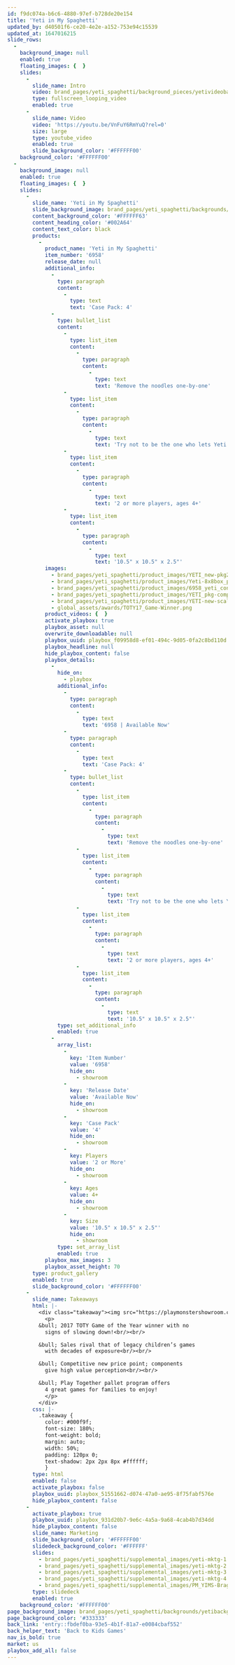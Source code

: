 ```yaml
---
id: f9dc074a-b6c6-4880-97ef-b728de20e154
title: 'Yeti in My Spaghetti'
updated_by: d40501f6-ce20-4e2e-a152-753e94c15539
updated_at: 1647016215
slide_rows:
  -
    background_image: null
    enabled: true
    floating_images: {  }
    slides:
      -
        slide_name: Intro
        video: brand_pages/yeti_spaghetti/background_pieces/yetivideoback-01_1.mp4
        type: fullscreen_looping_video
        enabled: true
      -
        slide_name: Video
        video: 'https://youtu.be/VnFuY6RmYuQ?rel=0'
        size: large
        type: youtube_video
        enabled: true
        slide_background_color: '#FFFFFF00'
    background_color: '#FFFFFF00'
  -
    background_image: null
    enabled: true
    floating_images: {  }
    slides:
      -
        slide_name: 'Yeti in My Spaghetti'
        slide_background_image: brand_pages/yeti_spaghetti/backgrounds/yetibackground2-01.png
        content_background_color: '#FFFFFF63'
        content_heading_color: '#002A64'
        content_text_color: black
        products:
          -
            product_name: 'Yeti in My Spaghetti'
            item_number: '6958'
            release_date: null
            additional_info:
              -
                type: paragraph
                content:
                  -
                    type: text
                    text: 'Case Pack: 4'
              -
                type: bullet_list
                content:
                  -
                    type: list_item
                    content:
                      -
                        type: paragraph
                        content:
                          -
                            type: text
                            text: 'Remove the noodles one-by-one'
                  -
                    type: list_item
                    content:
                      -
                        type: paragraph
                        content:
                          -
                            type: text
                            text: 'Try not to be the one who lets Yeti fall!'
                  -
                    type: list_item
                    content:
                      -
                        type: paragraph
                        content:
                          -
                            type: text
                            text: '2 or more players, ages 4+'
                  -
                    type: list_item
                    content:
                      -
                        type: paragraph
                        content:
                          -
                            type: text
                            text: '10.5" x 10.5" x 2.5"'
            images:
              - brand_pages/yeti_spaghetti/product_images/YETI_new-pkg21.png
              - brand_pages/yeti_spaghetti/product_images/Yeti-8x8box_prototype_pkg-back.png
              - brand_pages/yeti_spaghetti/product_images/6958_yeti_contents-copy.png
              - brand_pages/yeti_spaghetti/product_images/YETI_pkg-comparison.png
              - brand_pages/yeti_spaghetti/product_images/YETI-new-scale_2.png
              - global_assets/awards/TOTY17_Game-Winner.png
            product_videos: {  }
            activate_playbox: true
            playbox_asset: null
            overwrite_downloadable: null
            playbox_uuid: playbox_f09958d8-ef01-494c-9d05-0fa2c8bd110d
            playbox_headline: null
            hide_playbox_content: false
            playbox_details:
              -
                hide_on:
                  - playbox
                additional_info:
                  -
                    type: paragraph
                    content:
                      -
                        type: text
                        text: '6958 | Available Now'
                  -
                    type: paragraph
                    content:
                      -
                        type: text
                        text: 'Case Pack: 4'
                  -
                    type: bullet_list
                    content:
                      -
                        type: list_item
                        content:
                          -
                            type: paragraph
                            content:
                              -
                                type: text
                                text: 'Remove the noodles one-by-one'
                      -
                        type: list_item
                        content:
                          -
                            type: paragraph
                            content:
                              -
                                type: text
                                text: 'Try not to be the one who lets Yeti fall!'
                      -
                        type: list_item
                        content:
                          -
                            type: paragraph
                            content:
                              -
                                type: text
                                text: '2 or more players, ages 4+'
                      -
                        type: list_item
                        content:
                          -
                            type: paragraph
                            content:
                              -
                                type: text
                                text: '10.5" x 10.5" x 2.5"'
                type: set_additional_info
                enabled: true
              -
                array_list:
                  -
                    key: 'Item Number'
                    value: '6958'
                    hide_on:
                      - showroom
                  -
                    key: 'Release Date'
                    value: 'Available Now'
                    hide_on:
                      - showroom
                  -
                    key: 'Case Pack'
                    value: '4'
                    hide_on:
                      - showroom
                  -
                    key: Players
                    value: '2 or More'
                    hide_on:
                      - showroom
                  -
                    key: Ages
                    value: 4+
                    hide_on:
                      - showroom
                  -
                    key: Size
                    value: '10.5" x 10.5" x 2.5"'
                    hide_on:
                      - showroom
                type: set_array_list
                enabled: true
            playbox_max_images: 3
            playbox_asset_height: 70
        type: product_gallery
        enabled: true
        slide_background_color: '#FFFFFF00'
      -
        slide_name: Takeaways
        html: |-
          <div class="takeaway"><img src="https://playmonstershowroom.com/assets/brand_pages/yeti_spaghetti/supplemental_images/yetilogo.png">
          	<p>
          &bull; 2017 TOTY Game of the Year winner with no
          	signs of slowing down!<br/><br/>

          &bull; Sales rival that of legacy children’s games
          	with decades of exposure<br/><br/>

          &bull; Competitive new price point; components
          	give high value perception<br/><br/>

          &bull; Play Together pallet program offers
          	4 great games for families to enjoy!
          	</p>
          </div>
        css: |-
          .takeaway {
          	color: #000f9f;
          	font-size: 180%; 
          	font-weight: bold;
            margin: auto;
            width: 50%;
            padding: 120px 0;
          	text-shadow: 2px 2px 8px #ffffff;
          	}
        type: html
        enabled: false
        activate_playbox: false
        playbox_uuid: playbox_51551662-d074-47a0-ae95-8f75fabf576e
        hide_playbox_content: false
      -
        activate_playbox: true
        playbox_uuid: playbox_931d20b7-9e6c-4a5a-9a68-4cab4b7d34dd
        hide_playbox_content: false
        slide_name: Marketing
        slide_background_color: '#FFFFFF00'
        slidedeck_background_color: '#FFFFFF'
        slides:
          - brand_pages/yeti_spaghetti/supplemental_images/yeti-mktg-1.png
          - brand_pages/yeti_spaghetti/supplemental_images/yeti-mktg-2.png
          - brand_pages/yeti_spaghetti/supplemental_images/yeti-mktg-3.png
          - brand_pages/yeti_spaghetti/supplemental_images/yeti-mktg-4.png
          - brand_pages/yeti_spaghetti/supplemental_images/PM_YIMS-BragSheet-(2).png
        type: slidedeck
        enabled: true
    background_color: '#FFFFFF00'
page_background_image: brand_pages/yeti_spaghetti/backgrounds/yetibackground2-01.png
page_background_color: '#333333'
back_link: 'entry::fbdef0ba-93e5-4b1f-81a7-e0084cbaf552'
back_helper_text: 'Back to Kids Games'
nav_is_bold: true
market: us
playbox_add_all: false
---
```

